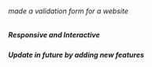 ###### made a validation form for a website

##### Responsive and Interactive

##### Update in future by adding new features
